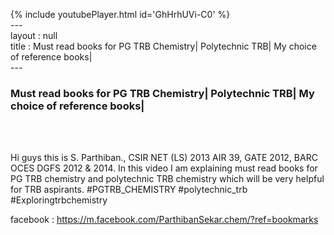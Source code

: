 {% include youtubePlayer.html id='GhHrhUVi-C0' %}<br>---<br>layout : null<br>title : Must read books for PG TRB Chemistry| Polytechnic TRB| My choice of reference books|<br>---<br><h3>Must read books for PG TRB Chemistry| Polytechnic TRB| My choice of reference books|</h3><br><br><p>Hi guys this is S. Parthiban., CSIR NET (LS) 2013 AIR 39, GATE 2012, BARC OCES DGFS 2012 & 2014. In this video I am explaining must read books for PG TRB chemistry and polytechnic TRB chemistry which will be very helpful for TRB aspirants. 
#PGTRB_CHEMISTRY 
#polytechnic_trb
#Exploringtrbchemistry

facebook : https://m.facebook.com/ParthibanSekar.chem/?ref=bookmarks</p><br>